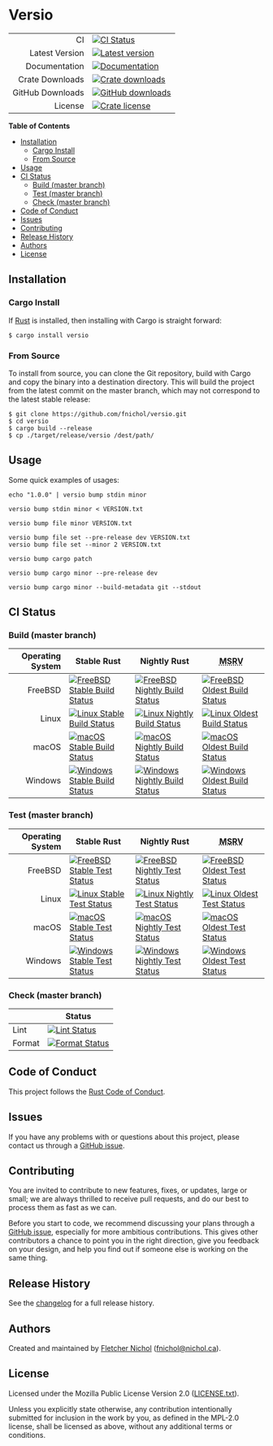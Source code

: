 # Versio

|                  |                                                         |
| ---------------: | ------------------------------------------------------- |
|               CI | [![CI Status][badge-ci-overall]][ci]                    |
|   Latest Version | [![Latest version][badge-version]][crate]               |
|    Documentation | [![Documentation][badge-docs]][docs]                    |
|  Crate Downloads | [![Crate downloads][badge-crate-dl]][crate]             |
| GitHub Downloads | [![GitHub downloads][badge-github-dl]][github-releases] |
|          License | [![Crate license][badge-license]][github]               |

**Table of Contents**

<!-- toc -->

- [Installation](#installation)
  - [Cargo Install](#cargo-install)
  - [From Source](#from-source)
- [Usage](#usage)
- [CI Status](#ci-status)
  - [Build (master branch)](#build-master-branch)
  - [Test (master branch)](#test-master-branch)
  - [Check (master branch)](#check-master-branch)
- [Code of Conduct](#code-of-conduct)
- [Issues](#issues)
- [Contributing](#contributing)
- [Release History](#release-history)
- [Authors](#authors)
- [License](#license)

<!-- tocstop -->

## Installation

### Cargo Install

If [Rust](https://rustup.rs/) is installed, then installing with Cargo is
straight forward:

```console
$ cargo install versio
```

### From Source

To install from source, you can clone the Git repository, build with Cargo and
copy the binary into a destination directory. This will build the project from
the latest commit on the master branch, which may not correspond to the latest
stable release:

```console
$ git clone https://github.com/fnichol/versio.git
$ cd versio
$ cargo build --release
$ cp ./target/release/versio /dest/path/
```

## Usage

Some quick examples of usages:

```console
echo "1.0.0" | versio bump stdin minor

versio bump stdin minor < VERSION.txt

versio bump file minor VERSION.txt

versio bump file set --pre-release dev VERSION.txt
versio bump file set --minor 2 VERSION.txt

versio bump cargo patch

versio bump cargo minor --pre-release dev

versio bump cargo minor --build-metadata git --stdout
```

## CI Status

### Build (master branch)

| Operating System | Stable Rust                                                             | Nightly Rust                                                              | <abbr title="Minimum Supported Rust Version">MSRV</abbr>                |
| ---------------: | ----------------------------------------------------------------------- | ------------------------------------------------------------------------- | ----------------------------------------------------------------------- |
|          FreeBSD | [![FreeBSD Stable Build Status][badge-stable_freebsd-build]][ci-master] | [![FreeBSD Nightly Build Status][badge-nightly_freebsd-build]][ci-master] | [![FreeBSD Oldest Build Status][badge-oldest_freebsd-build]][ci-master] |
|            Linux | [![Linux Stable Build Status][badge-stable_linux-build]][ci-master]     | [![Linux Nightly Build Status][badge-nightly_linux-build]][ci-master]     | [![Linux Oldest Build Status][badge-oldest_linux-build]][ci-master]     |
|            macOS | [![macOS Stable Build Status][badge-stable_macos-build]][ci-master]     | [![macOS Nightly Build Status][badge-nightly_macos-build]][ci-master]     | [![macOS Oldest Build Status][badge-oldest_macos-build]][ci-master]     |
|          Windows | [![Windows Stable Build Status][badge-stable_windows-build]][ci-master] | [![Windows Nightly Build Status][badge-nightly_windows-build]][ci-master] | [![Windows Oldest Build Status][badge-oldest_windows-build]][ci-master] |

### Test (master branch)

| Operating System | Stable Rust                                                           | Nightly Rust                                                            | <abbr title="Minimum Supported Rust Version">MSRV</abbr>              |
| ---------------: | --------------------------------------------------------------------- | ----------------------------------------------------------------------- | --------------------------------------------------------------------- |
|          FreeBSD | [![FreeBSD Stable Test Status][badge-stable_freebsd-test]][ci-master] | [![FreeBSD Nightly Test Status][badge-nightly_freebsd-test]][ci-master] | [![FreeBSD Oldest Test Status][badge-oldest_freebsd-test]][ci-master] |
|            Linux | [![Linux Stable Test Status][badge-stable_linux-test]][ci-master]     | [![Linux Nightly Test Status][badge-nightly_linux-test]][ci-master]     | [![Linux Oldest Test Status][badge-oldest_linux-test]][ci-master]     |
|            macOS | [![macOS Stable Test Status][badge-stable_macos-test]][ci-master]     | [![macOS Nightly Test Status][badge-nightly_macos-test]][ci-master]     | [![macOS Oldest Test Status][badge-oldest_macos-test]][ci-master]     |
|          Windows | [![Windows Stable Test Status][badge-stable_windows-test]][ci-master] | [![Windows Nightly Test Status][badge-nightly_windows-test]][ci-master] | [![Windows Oldest Test Status][badge-oldest_windows-test]][ci-master] |

### Check (master branch)

|        | Status                                            |
| ------ | ------------------------------------------------- |
| Lint   | [![Lint Status][badge-check-lint]][ci-master]     |
| Format | [![Format Status][badge-check-format]][ci-master] |

## Code of Conduct

This project follows the [Rust Code of Conduct][code-of-conduct].

## Issues

If you have any problems with or questions about this project, please contact us
through a [GitHub issue][issues].

## Contributing

You are invited to contribute to new features, fixes, or updates, large or
small; we are always thrilled to receive pull requests, and do our best to
process them as fast as we can.

Before you start to code, we recommend discussing your plans through a [GitHub
issue][issues], especially for more ambitious contributions. This gives other
contributors a chance to point you in the right direction, give you feedback on
your design, and help you find out if someone else is working on the same thing.

## Release History

See the [changelog] for a full release history.

## Authors

Created and maintained by [Fletcher Nichol][fnichol] (<fnichol@nichol.ca>).

## License

Licensed under the Mozilla Public License Version 2.0 ([LICENSE.txt][license]).

Unless you explicitly state otherwise, any contribution intentionally submitted
for inclusion in the work by you, as defined in the MPL-2.0 license, shall be
licensed as above, without any additional terms or conditions.

[badge-check-format]:
  https://img.shields.io/cirrus/github/fnichol/versio.svg?style=flat-square&task=check&script=format
[badge-check-lint]:
  https://img.shields.io/cirrus/github/fnichol/versio.svg?style=flat-square&task=check&script=lint
[badge-ci-overall]:
  https://img.shields.io/cirrus/github/fnichol/versio.svg?style=flat-square
[badge-crate-dl]: https://img.shields.io/crates/d/versio.svg?style=flat-square
[badge-docs]: https://docs.rs/versio/badge.svg?style=flat-square
[badge-github-dl]:
  https://img.shields.io/github/downloads/fnichol/versio/total.svg?style=flat-square
[badge-license]: https://img.shields.io/crates/l/versio.svg?style=flat-square
[badge-nightly_freebsd-build]:
  https://img.shields.io/cirrus/github/fnichol/versio.svg?style=flat-square&task=test_nightly_freebsd&script=build
[badge-nightly_freebsd-test]:
  https://img.shields.io/cirrus/github/fnichol/versio.svg?style=flat-square&task=test_nightly_freebsd&script=test
[badge-nightly_linux-build]:
  https://img.shields.io/cirrus/github/fnichol/versio.svg?style=flat-square&task=test_nightly_linux&script=build
[badge-nightly_linux-test]:
  https://img.shields.io/cirrus/github/fnichol/versio.svg?style=flat-square&task=test_nightly_linux&script=test
[badge-nightly_macos-build]:
  https://img.shields.io/cirrus/github/fnichol/versio.svg?style=flat-square&task=test_nightly_macos&script=build
[badge-nightly_macos-test]:
  https://img.shields.io/cirrus/github/fnichol/versio.svg?style=flat-square&task=test_nightly_macos&script=test
[badge-nightly_windows-build]:
  https://img.shields.io/cirrus/github/fnichol/versio.svg?style=flat-square&task=test_nightly_windows&script=build
[badge-nightly_windows-test]:
  https://img.shields.io/cirrus/github/fnichol/versio.svg?style=flat-square&task=test_nightly_windows&script=test
[badge-oldest_freebsd-build]:
  https://img.shields.io/cirrus/github/fnichol/versio.svg?style=flat-square&task=test_1.34.0_freebsd&script=build
[badge-oldest_freebsd-test]:
  https://img.shields.io/cirrus/github/fnichol/versio.svg?style=flat-square&task=test_1.34.0_freebsd&script=test
[badge-oldest_linux-build]:
  https://img.shields.io/cirrus/github/fnichol/versio.svg?style=flat-square&task=test_1.34.0_linux&script=build
[badge-oldest_linux-test]:
  https://img.shields.io/cirrus/github/fnichol/versio.svg?style=flat-square&task=test_1.34.0_linux&script=test
[badge-oldest_macos-build]:
  https://img.shields.io/cirrus/github/fnichol/versio.svg?style=flat-square&task=test_1.34.0_macos&script=build
[badge-oldest_macos-test]:
  https://img.shields.io/cirrus/github/fnichol/versio.svg?style=flat-square&task=test_1.34.0_macos&script=test
[badge-oldest_windows-build]:
  https://img.shields.io/cirrus/github/fnichol/versio.svg?style=flat-square&task=test_1.34.0_windows&script=build
[badge-oldest_windows-test]:
  https://img.shields.io/cirrus/github/fnichol/versio.svg?style=flat-square&task=test_1.34.0_windows&script=test
[badge-stable_freebsd-build]:
  https://img.shields.io/cirrus/github/fnichol/versio.svg?style=flat-square&task=test_stable_freebsd&script=build
[badge-stable_freebsd-test]:
  https://img.shields.io/cirrus/github/fnichol/versio.svg?style=flat-square&task=test_stable_freebsd&script=test
[badge-stable_linux-build]:
  https://img.shields.io/cirrus/github/fnichol/versio.svg?style=flat-square&task=test_stable_linux&script=build
[badge-stable_linux-test]:
  https://img.shields.io/cirrus/github/fnichol/versio.svg?style=flat-square&task=test_stable_linux&script=test
[badge-stable_macos-build]:
  https://img.shields.io/cirrus/github/fnichol/versio.svg?style=flat-square&task=test_stable_macos&script=build
[badge-stable_macos-test]:
  https://img.shields.io/cirrus/github/fnichol/versio.svg?style=flat-square&task=test_stable_macos&script=test
[badge-stable_windows-build]:
  https://img.shields.io/cirrus/github/fnichol/versio.svg?style=flat-square&task=test_stable_windows&script=build
[badge-stable_windows-test]:
  https://img.shields.io/cirrus/github/fnichol/versio.svg?style=flat-square&task=test_stable_windows&script=test
[badge-version]: https://img.shields.io/crates/v/versio.svg?style=flat-square
[changelog]: https://github.com/fnichol/versio/blob/master/CHANGELOG.md
[ci]: https://cirrus-ci.com/github/fnichol/versio
[ci-master]: https://cirrus-ci.com/github/fnichol/versio/master
[code-of-conduct]: https://www.rust-lang.org/policies/code-of-conduct
[commonmark]: https://commonmark.org/
[crate]: https://crates.io/crates/versio
[docs]: https://docs.rs/versio
[fnichol]: https://github.com/fnichol
[github-releases]: https://github.com/fnichol/versio/releases
[github]: https://github.com/fnichol/versio
[issues]: https://github.com/fnichol/versio/issues
[license]: https://github.com/fnichol/versio/blob/master/LICENSE.txt
